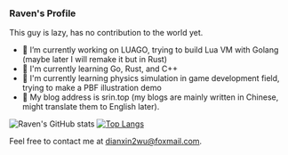 ### Raven's Profile

This guy is lazy, has no contribution to the world yet.

- 🔭 I’m currently working on LUAGO, trying to build Lua VM with Golang (maybe later I will remake it but in Rust)
- 🌱 I'm currently learning Go, Rust, and C++
- 🤔 I'm currently learning physics simulation in game development field, trying to make a PBF illustration demo
- 🌹  My blog address is srin.top (my blogs are mainly written in Chinese, might translate them to English later).

![Raven's GitHub stats](https://github-readme-stats.vercel.app/api?username=BA3000&show_icons=true)
[![Top Langs](https://github-readme-stats.vercel.app/api/top-langs/?username=BA3000)](https://github.com/anuraghazra/github-readme-stats)

Feel free to contact me at dianxin2wu@foxmail.com.
